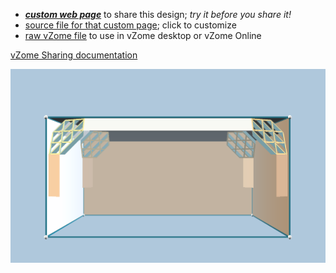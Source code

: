 
 - [***custom web page***][post] to share this design; *try it before you share it!*
 - [source file for that custom page][source]; click to customize
 - [raw vZome file][raw] to use in vZome desktop or vZome Online

[vZome Sharing documentation](https://vzome.github.io/vzome/sharing.html#how-it-works)

![Image](<Corner-frames-with-cornice.png>)


[post]: <https://John-Kostick.github.io/vzome-sharing/2022/04/15/Corner-frames-with-cornice-09-45-49.html>
[source]: <https://github.com/John-Kostick/vzome-sharing/edit/main/_posts/2022-04-15-Corner-frames-with-cornice-09-45-49.md>
[raw]: <https://raw.githubusercontent.com/John-Kostick/vzome-sharing/main/2022/04/15/09-45-49-Corner-frames-with-cornice/Corner-frames-with-cornice.vZome>